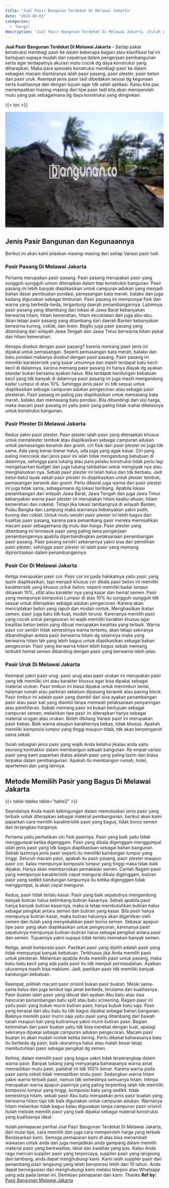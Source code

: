 ```yaml
---
title: "Jual Pasir Bangunan Terdekat Di Melawai Jakarta"
date: "2024-08-03"
categories: 
  - "harga"
description: "Jual Pasir Bangunan Terdekat Di Melawai Jakarta. Itulah pemaparan perihal Jual Pasir Bangunan Terdekat Di Melawai Jakarta, dari mulai tipe, cara memilih dan..."
---
```


**Jual Pasir Bangunan Terdekat Di Melawai Jakarta** – Setiap pakar konstruksi membagi pasir ke dalam beberapa bagian atau klasifikasi hal ini bertujuan supaya mudah dan cepatnya dalam pengerjaan pembangunan serta agar terdapatnya akurasi mutu cocok dg daya konstruksi yang diharapkan. Maka para spesialis konstruksi membagi pasir ke dalam sebagian macam diantaranya ialah pasir pasang, pasir plester, pasir beton dan pasir uruk. Keempat jenis pasir tadi dibedakan sesuai dg kegunaan serta kualitasnya dan dengan tujuan agar tdk salah aplikasi. Kalau kita pas menempatkan masing-masing dari tipe pasir tadi kita akan memperoleh mutu yang pas sebagaimana dg daya konstruksi yang diinginkan.

{{< toc >}}

![Jual Pasir Bangunan Terdekat Di Melawai Jakarta](/images/jual-pasir-bangunan-72.png)

## Jenis Pasir Bangunan dan Kegunaannya

Berikut ini akan kami jelaskan masing-masing dari setiap Variasi pasir tadi.

### Pasir Pasang Di Melawai Jakarta

Pertama merupakan pasir pasang. Pasir pasang merupakan pasir yang sungguh-sungguh umum diterapkan dalam tiap konstruksi bangunan. Pasir pasang ini lebih banyak diaplikasikan untuk campuran adukan yang menjadi bahan dasar pembuatan pondasi, pemasangan bata merah, batako dan juga kadang digunakan sebagai timbunan. Pasir pasang ini mempunyai fisik dan warna yang berbeda-beda, tergantung daerah penambangannya. Lazimnya pasir pasang yang ditambang dari lokasi di Jawa Barat kebanyakan berwarna hitam, hitam kemerahan, hitam kecoklatan dan juga abu-abu. Akan tetapi pasir pasang yang ditambang dari daerah Banten kebanyakan berwarna kuning, coklat, dan krem. Begitu juga pasir pasang yang ditambang dari wilayah Jawa Tengah dan Jawa Timur berwarna hitam pekat dan hitam kemerahan.

Kenapa disebut dengan pasir pasang? karena memang pasir jenis ini dipakai untuk pemasangan. Seperti pemasangan bata merah, batako dan batu pondasi makanya disebut dengan pasir pasang. Pasir pasang ini memiliki karakteristik yang kasar umumnya dan masih terdapat batu kecil-kecil di dalamnya, karena memang pasir pasang ini hanya diayak dg ayakan standar bukan bersama ayakan halus. Bila terdapat kandungan bebatuan kecil yang tdk banyak di dalamnya pasir pasang ini juga masih mengandung kadar Lumpur di atas 10%. Sehingga jenis pasir ini tdk sesuai untuk diaplikasikan sebagai campuran adukan pengecoran atau sebagai pasir plesteran. Pasir pasang ini paling pas diaplikasikan untuk memasang bata merah, batako dan memasang batu pondasi. Bila dibandingi dari sisi harga, maka macam pasir pasang ini yaitu pasir yang paling tidak mahal dikelasnya untuk konstruksi bangunan.

### Pasir Plester Di Melawai Jakarta

Kedua yakni pasir plester. Pasir plester ialah pasir yang diterapkan khusus untuk memplester tembok atau diaplikasikan sebagai campuran adukan untuk pemasangan keramik dan granit. ciri fisik dari pasir plester ini juga tdk sama. Ada yang benar-benar halus, ada juga yang agak kasar. Ciri yang paling mencolok dari jenis pasir ini ialah tidak mengandung bebatuan di dalamnya, sehingga para tukang atau para pelaku konstruksi tidak perlu lagi mengeluarkan budget dan juga tukang tambahan untuk mengayak nya atau menghaluskan nya. Sebab pasir plester ini telah halus dan tdk berbatu. Jadi betul-betul layak sekali pasir plester ini diaplikasikan untuk plester tembok, pemasangan keramik dan granit. Perlu dikenal juga warna dari pasir plester ini juga tidak sama, sebagaimana dg lokasi tambang. Apabila lokasi penambangan dari wilayah Jawa Barat, Jawa Tengah dan juga Jawa Timur kebanyakan warna pasir plester ini merupakan hitam keabu-abuan, hitam kemerahan dan cokelat. Tetapi jika lokasi tambangnya di wilayah Banten, Pulau Bangka dan Lampung maka warnanya kebanyakan yakni putih, kuning dan coklat. Untuk mutu sendiri pasir plester ini lebih bagus dari kualitas pasir pasang, karena para penambang pasir mereka memisahkan macam pasir sebagaimana dg mutu dan harga. Pasir plester yang ditambang ini termasuk pasir yang paling lama pengerjaan penambangannya apabila diperbandingkan pelaksanaan penambangan pasir pasang. Pasir pasang sendiri sebenarnya yakni sisa dari pemilihan pasir plester, sehingga pasir plester ini ialah pasir yang memang diprioritaskan dalam penambangannya.

### Pasir Cor Di Melawai Jakarta

Ketiga merupakan pasir cor. Pasir cor ini pada hakikatnya yaitu pasir yang lazim diaplikasikan, tapi menjadi khusus cor dikala pasir beton ini memiliki karakteristik yang khusus untuk beton; seperti memiliki kadar lumpur dibawah 10%, sifat atau karakter nya yang kasar dan hemat semen. Pasir yang mempunyai komposisi Lumpur di atas 10% itu sungguh-sungguh tdk sesuai untuk diterapkan sebagai adukan pengecoran. Karena akan menciptakan beton yang rapuh dan mudah rontok. Menghasilkan ikatan semen, pasir juga batu tdk kuat, mudah terurai. Karenanya memilih pasir yang cocok untuk pengecoran ini wajib memiliki karakter khusus agar kwalitas beton beton yang dibuat merupakan kwalitas yang terbaik. Warna pasir cor sendiri tidak semestinya warna tertentu, akan tetapi sekiranya dibandingkan antara pasir berwarna hitam dg selainnya maka yang berwarna hitam lah yang lebih bagus untuk diaplikasikan sebagai bahan pengecoran. Pasir yang berwarna hitam lebih bagus sebab memang terbukti hemat semen dibanding dengan pasir yang berwarna lebih jelas.

### Pasir Uruk Di Melawai Jakarta

Keempat yakni pasir urug. pasir urug atau pasir urukan ini merupakan pasir yang tdk memiliki ciri atau karakter khusus agar bisa dipakai sebagai material urukan. Pasir timbun ini biasa dipakai untuk menimbun lantai, halaman rumah atau parkiran sebelum dipasang keramik atau paving block. Pasir timbun ini adalah pasir yang diambil dari sisa ayakan penambangan pasir atau pasir kali yang diambil tanpa melewati pelaksanaan penyaringan atau pemfilteran. Sebab memang pasir ini bukan bertujuan sebagai campuran semen, melainkan tipe pasir ini diterapkan hanya sebagai material urugan atau urukan. Boleh dibilang Variasi pasir ini merupakan pasir bebas. Baik warna ataupun karakternya bebas, tidak khusus. Apakah memiliki komposisi lumpur yang tinggi maupun tidak, tdk akan berpengaruh sama sekali.

Itulah sebagian jenis pasir yang wajib Anda ketahui jikalau anda yaitu seorang kontraktor dalam membangun sebuah bangunan. Ke empat variasi pasir yang kami paparkan diatas adalah pasir yang paling lazim dan biasa terpakai dalam pembangunan. Apakah itu membangun rumah, hotel, apartemen dan yang lainnya.

## Metode Memilih Pasir yang Bagus Di Melawai Jakarta

{{< table-tables table="table2" >}}

Seandainya Anda masih kebingungan dalam memutuskan jenis pasir yang terbaik untuk diterapkan sebagai material pembangunan, berikut akan kami paparkan cara memilih karakteristik pasir yang bagus, tidak boros semen dan terjangkau harganya.

Pertama yaitu perhatikan ciri fisik pasirnya. Pasir yang baik yaitu tidak menggumpal ketika digenggam. Pasir yang dikala digenggam menggumpal ialah jenis pasir yang tdk bagus diaplikasikan sebagai bahan bangunan. Sebab lazimnya jenis pasir seperti itu memiliki kandungan lumpur yang tinggi. Seluruh macam pasir, apakah itu pasir pasang, pasir plester maupun pasir cor, kalau mempunyai komposisi lumpur yang tinggi maka tidak baik dipakai. Hanya akan memboroskan pemakaian semen. Carilah Ragam pasir yang mempunyai karakteristik cepat mengurai dikala digenggam, butiran pasir yang sedikit kandungan lumpurnya itu ketika digenggam tidak menggumpal, ia akan cepat mengurai.

Kedua, pasir tidak terlalu kasar. Pasir yang baik sepatutnya mengandung banyak butiran halus ketimbang butiran kasarnya. Sebab apabila pasir hanya banyak butiran kasarnya, maka ia tetap membutuhkan butiran halus sebagai pengikat antara semen dan butiran yang kasar. Bila pasir hanya mempunyai butiran kasar, maka butiran halusnya akan digantikan oleh semen dan itulah yang menyebabkan pasir boros semen. Sekasar apapun tipe pasir yang akan diaplikasikan untuk pengecoran, karenanya pasti sepatutnya mempunyai butiran-butiran halus sebagai pengikat antara pasir dan semen. Tujuannya yakni supaya tidak terlalu memakan banyak semen.

Ketiga, amati komposisi pasir. Pastikan pasir yang dipilih adalah pasir yang tidak mempunyai banyak bebatuan. Terkhusus jika Anda memilih pasir untuk plesteran. Melainkan apabila Anda memilih pasir untuk pasang, maka batu-batu kecil yang ada pada pasir itu tdk menjadi permasalahan. Asalkan ukurannya masih bisa maklumi. Jadi, pastikan pasir tdk memiliki banyak kandungan bebatuan.

Keempat, pilihlah macam pasir orisinil bukan pasir buatan. Meski sama-sama halus dan juga lembut tapi amat berbeda, terutama dari kualitasnya. Pasir buatan ialah pasir yang dibuat dari ayakan Abu batu atau sisa hancuran penambangan batu split atau batu screening. Ragam pasir ini yaitu pasir yang bukan murni butiran pasir, hanya bubuk batu saja. Pasir yang berasal dari abu batu itu tdk bagus dipakai sebagai bahan bangunan. Baiknya memilih pasir murni saja yaitu pasir yang ditambang dari bawah tanah maupun kali yang butirannya yakni murni butiran pasir. Bagian kelemahan dari pasir buatan yaitu tdk bisa merekat dengan kuat, apalagi sekiranya dipakai sebagai campuran adukan pengecoran. Macam pasir buatan ini akan mudah rontok ketika kering. Perlu dikenal bahwasanya batu itu berbeda dg pasir, baik ukurannya halus atau malah besar tetap membutuhkan pasir sebagai pengikat dg semen.

Kelima, dalam memilih pasir yang bagus yakni tidak terperangkap dalam warna pasir. Banyak tukang yang menyangka bahwasanya warna amat memastikan mutu pasir, padahal ini tdk 100% benar. Karena warna pada pasir sama sekali tidak memastikan mutu pasir. Sedangkan warna hitam yakni warna terbaik pasir, namun tdk semestinya semuanya hitam. Intinya merupakan warna apapun pasirnya yang paling terpenting ialah tdk memiliki komposisi lumpur yang tinggi, komposisi batu yang sedikit. tidak semestinya hitam, sebab pasir Abu batu merupakan jenis pasir buatan yang berwarna hitam tapi tdk baik digunakan untuk campuran adukan. Warnanya hitam melainkan tidak bagus kalau digunakan tanpa campuran pasir orisinil. Itulah metode memilih pasir yang baik dipakai sebagai material konstruksi yang kualitasnya ideal.

Itulah pemaparan perihal Jual Pasir Bangunan Terdekat Di Melawai Jakarta, dari mulai tipe, cara memilih dan juga cara memperoleh harga yang terbaik Berdasarkan kami. Semoga pemaparan kami di atas bisa menambah wawasan untuk anda dan juga menjadikan anda gampang dalam memilih material pasir yang berkwalitas, ideal dan kwalitas yang pas. Kalau Anda ragu mencari supplier pasir yang terpercaya, supplier pasir yang langsung dari tambang, anda dapat menghubungi kami. Kami ialah supplier pasir dari penambang pasir langsung yang telah beroperasi lebih dari 10 tahun. Anda dapat bernegosiasi dan menghubungi kami melalui telepon atau Whatsapp yang ada pada laman ini. Demikian pemaparan dari kami. Thanks
**Ref by:** [Pasir Bangunan Melawai Jakarta](https://id.wikipedia.org/wiki/Pasir)
